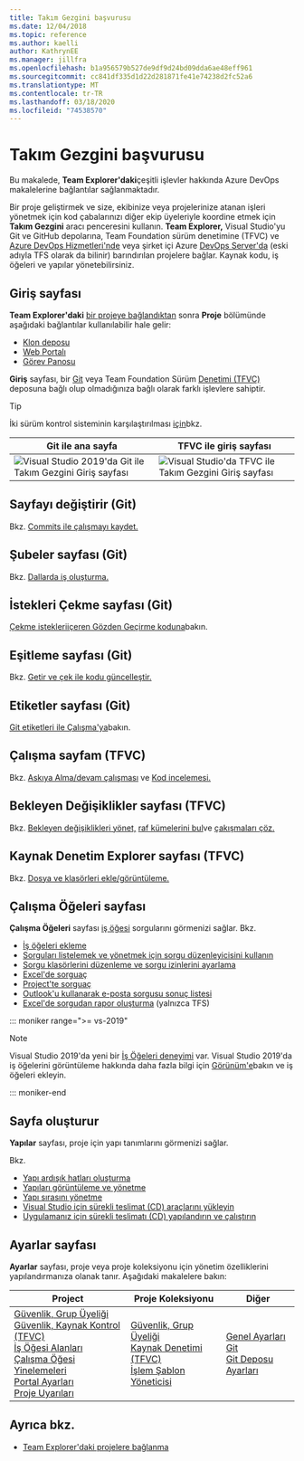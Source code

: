 ```yaml
---
title: Takım Gezgini başvurusu
ms.date: 12/04/2018
ms.topic: reference
ms.author: kaelli
author: KathrynEE
ms.manager: jillfra
ms.openlocfilehash: b1a956579b527de9df9d24bd09dda6ae48eff961
ms.sourcegitcommit: cc841df335d1d22d281871fe41e74238d2fc52a6
ms.translationtype: MT
ms.contentlocale: tr-TR
ms.lasthandoff: 03/18/2020
ms.locfileid: "74538570"
---
```

# <a name="team-explorer-reference"></a>Takım Gezgini başvurusu

Bu makalede, **Team Explorer'daki**çeşitli işlevler hakkında Azure DevOps makalelerine bağlantılar sağlanmaktadır.

Bir proje geliştirmek ve size, ekibinize veya projelerinize atanan işleri yönetmek için kod çabalarınızı diğer ekip üyeleriyle koordine etmek için **Takım Gezgini** aracı penceresini kullanın. **Team Explorer,** Visual Studio'yu Git ve GitHub depolarına, Team Foundation sürüm denetimine (TFVC) ve [Azure DevOps Hizmetleri'nde](/azure/devops/user-guide/what-is-azure-devops-services) veya şirket içi Azure [DevOps Server'da](/azure/devops/index-all) (eski adıyla TFS olarak da bilinir) barındırılan projelere bağlar. Kaynak kodu, iş öğeleri ve yapılar yönetebilirsiniz.

## <a name="home-page"></a>Giriş sayfası

**Team Explorer'daki** [bir projeye bağlandıktan](../connect-team-project.md) sonra **Proje** bölümünde aşağıdaki bağlantılar kullanılabilir hale gelir:

- [Klon deposu](/azure/devops/repos/git/clone)
- [Web Portalı](/azure/devops/project/navigation/index)
- [Görev Panosu](/azure/devops/boards/sprints/task-board)

**Giriş** sayfası, bir [Git](/azure/devops/repos/git/gitquickstart?view=vsts&tabs=visual-studio) veya Team Foundation Sürüm [Denetimi (TFVC)](/azure/devops/repos/tfvc/overview) deposuna bağlı olup olmadığınıza bağlı olarak farklı işlevlere sahiptir.

> [!TIP]
> İki sürüm kontrol sisteminin karşılaştırılması [için](/azure/devops/repos/tfvc/comparison-git-tfvc)bkz.

| Git ile **ana** sayfa | TFVC ile **giriş** sayfası |
| - | - |
| ![Visual Studio 2019'da Git ile Takım Gezgini Giriş sayfası](media/team-explorer-reference/team-explorer-git.png) | ![Visual Studio'da TFVC ile Takım Gezgini Giriş sayfası](media/team-explorer-reference/team-explorer-tfvc.png) |

## <a name="changes-page-git"></a>Sayfayı değiştirir (Git)

Bkz. [Commits ile çalışmayı kaydet.](/azure/devops/repos/git/commits)

## <a name="branches-page-git"></a>Şubeler sayfası (Git)

Bkz. [Dallarda iş oluşturma.](/azure/devops/repos/git/branches)

## <a name="pull-requests-page-git"></a>İstekleri Çekme sayfası (Git)

[Çekme istekleriiçeren Gözden Geçirme koduna](/azure/devops/repos/git/pullrequest)bakın.

## <a name="sync-page-git"></a>Eşitleme sayfası (Git)

Bkz. [Getir ve çek ile kodu güncelleştir.](/azure/devops/repos/git/pulling)

## <a name="tags-page-git"></a>Etiketler sayfası (Git)

[Git etiketleri ile Çalışma'ya](/azure/devops/repos/git/git-tags)bakın.

## <a name="my-work-page-tfvc"></a>Çalışma sayfam (TFVC)

Bkz. [Askıya Alma/devam çalışması](/azure/devops/repos/tfvc/suspend-your-work-manage-your-shelvesets) ve [Kod incelemesi.](/azure/devops/repos/tfvc/day-life-alm-developer-suspend-work-fix-bug-conduct-code-review)

## <a name="pending-changes-page-tfvc"></a>Bekleyen Değişiklikler sayfası (TFVC)

Bkz. [Bekleyen değişiklikleri yönet,](/azure/devops/repos/tfvc/develop-code-manage-pending-changes) [raf kümelerini bul](/azure/devops/repos/tfvc/suspend-your-work-manage-your-shelvesets)ve [çakışmaları çöz.](/azure/devops/repos/tfvc/resolve-team-foundation-version-control-conflicts)

## <a name="source-control-explorer-page-tfvc"></a>Kaynak Denetim Explorer sayfası (TFVC)

Bkz. [Dosya ve klasörleri ekle/görüntüleme.](/azure/devops/repos/tfvc/add-files-server)

## <a name="work-items-page"></a>Çalışma Öğeleri sayfası

**Çalışma Öğeleri** sayfası [iş öğesi](/azure/devops/boards/work-items/about-work-items) sorgularını görmenizi sağlar. Bkz.

- [İş öğeleri ekleme](/azure/devops/boards/backlogs/add-work-items)
- [Sorguları listelemek ve yönetmek için sorgu düzenleyicisini kullanın](/azure/devops/boards/queries/using-queries)
- [Sorgu klasörlerini düzenleme ve sorgu izinlerini ayarlama](/azure/devops/boards/queries/set-query-permissions)
- [Excel'de sorguaç](/azure/devops/boards/backlogs/office/bulk-add-modify-work-items-excel)
- [Project'te sorguaç](/azure/devops/boards/backlogs/office/create-your-backlog-tasks-using-project)
- [Outlook'u kullanarak e-posta sorgusu sonuç listesi](/azure/devops/boards/queries/share-plans)
- [Excel'de sorgudan rapor oluşturma](/azure/devops/report/excel/create-status-and-trend-excel-reports) (yalnızca TFS)

::: moniker range=">= vs-2019"

> [!NOTE]
> Visual Studio 2019'da yeni bir [İş Öğeleri deneyimi](/azure/devops/boards/work-items/set-work-item-experience-vs) var. Visual Studio 2019'da iş öğelerini görüntüleme hakkında daha fazla bilgi için [Görünüm'e](/azure/devops/boards/work-items/view-add-work-items)bakın ve iş öğeleri ekleyin.

::: moniker-end

## <a name="builds-page"></a>Sayfa oluşturur

**Yapılar** sayfası, proje için yapı tanımlarını görmenizi sağlar.

Bkz.

- [Yapı ardışık hatları oluşturma](/azure/devops/pipelines/tasks/index)
- [Yapıları görüntüleme ve yönetme](/azure/devops/pipelines/overview)
- [Yapı sırasını yönetme](/azure/devops/pipelines/agents/pools-queues)
- [Visual Studio için sürekli teslimat (CD) araçlarını yükleyin](/azure/devops/pipelines/apps/cd/azure/aspnet-core-to-acr#install-continuous-delivery-cd-tools-for-visual-studio-2017)
- [Uygulamanız için sürekli teslimatı (CD) yapılandırın ve çalıştırın](/azure/devops/pipelines/apps/cd/azure/aspnet-core-to-acr#configure-and-execute-continuous-delivery-cd-for-your-app)

## <a name="settings-page"></a>Ayarlar sayfası

**Ayarlar** sayfası, proje veya proje koleksiyonu için yönetim özelliklerini yapılandırmanıza olanak tanır. Aşağıdaki makalelere bakın:

| Project | Proje Koleksiyonu | Diğer |
| - | - | - |
| [Güvenlik, Grup Üyeliği](/azure/devops/organizations/security/set-project-collection-level-permissions)<br/>[Güvenlik, Kaynak Kontrol (TFVC)](/azure/devops/organizations/security/set-git-tfvc-repository-permissions)<br/>[İş Öğesi Alanları](/azure/devops/organizations/settings/set-area-paths)<br/>[Çalışma Öğesi Yinelemeleri](/azure/devops/organizations/settings/set-iteration-paths-sprints)<br/>[Portal Ayarları](/azure/devops/report/sharepoint-dashboards/configure-or-add-a-project-portal)<br/>[Proje Uyarıları](/azure/devops/notifications/howto-manage-team-notifications) | [Güvenlik, Grup Üyeliği](/azure/devops/organizations/security/set-project-collection-level-permissions)<br/>[Kaynak Denetimi (TFVC)](/azure/devops/repos/tfvc/decide-between-using-local-server-workspace)<br/>[İşlem Şablon Yöneticisi](/azure/devops/boards/work-items/guidance/manage-process-templates) | [Genel Ayarları Git](/azure/devops/repos/git/git-config)<br/>[Git Deposu Ayarları](/azure/devops/repos/git/git-config) |

## <a name="see-also"></a>Ayrıca bkz.

- [Team Explorer'daki projelere bağlanma](../../ide/connect-team-project.md)